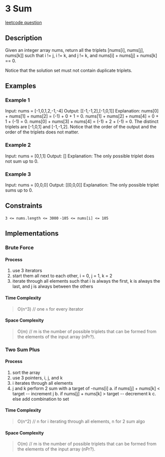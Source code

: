 # 3 Sum

[leetcode question](https://leetcode.com/problems/3sum/description/)

## Description

Given an integer array nums, return all the triplets [nums[i], nums[j], nums[k]] such that i != j, i != k, and j != k, and nums[i] + nums[j] + nums[k] == 0.

Notice that the solution set must not contain duplicate triplets.

## Examples

### Example 1

Input: nums = [-1,0,1,2,-1,-4]
Output: [[-1,-1,2],[-1,0,1]]
Explanation: 
nums[0] + nums[1] + nums[2] = (-1) + 0 + 1 = 0.
nums[1] + nums[2] + nums[4] = 0 + 1 + (-1) = 0.
nums[0] + nums[3] + nums[4] = (-1) + 2 + (-1) = 0.
The distinct triplets are [-1,0,1] and [-1,-1,2].
Notice that the order of the output and the order of the triplets does not matter.

### Example 2

Input: nums = [0,1,1]
Output: []
Explanation: The only possible triplet does not sum up to 0.

### Example 3

Input: nums = [0,0,0]
Output: [[0,0,0]]
Explanation: The only possible triplet sums up to 0.

## Constraints

`3 <= nums.length <= 3000`
`-105 <= nums[i] <= 105`

## Implementations

### Brute Force

#### Process

1. use 3 iterators
2. start them all next to each other, i = 0, j = 1, k = 2
3. iterate through all elements such that i is always the first, k is always the last, and j is always between the others

#### Time Complexity

> O(n^3) // one `n` for every iterator

#### Space Complexity

> O(m) // m is the number of possible triplets that can be formed from the elements of the input array (nPr?).

### Two Sum Plus

#### Process

1. sort the array
2. use 3 pointers, i, j, and k
3. i iterates through all elements
4. j and k perform 2 sum with a target of -nums[i]
    a. if nums[j] + nums[k] < target -- increment j
    b. if nums[j] + nums[k] > target -- decrement k
    c. else add combination to set

#### Time Complexity

> O(n^2) // n for i iterating through all elements, n for 2 sum algo

#### Space Complexity

> O(m) // m is the number of possible triplets that can be formed from the elements of the input array (nPr?).
